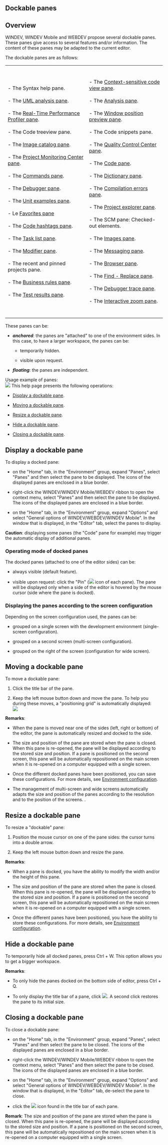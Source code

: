 


## Dockable panes
			



<a name="NOTE1"></a>
<a name="NOTE1_1"></a>


## Overview
<a name="overview_ELTTEXTE000379"></a>
WINDEV, WINDEV Mobile and WEBDEV propose several dockable panes. These panes give access to several features and/or information. The content of these panes may be adapted to the current editor.

The dockable panes are as follows:


|   |   |
| --- | --- |
| <br><br>- The Syntax help pane.<br><br>- The [UML analysis pane](../Editeurs/2027016.md).<br><br>- The [Real-Time Performance Profiler pane](../Editeurs/2027040.md).<br><br>- The Code treeview pane.<br><br>- The [Image catalog pane](../Editeurs/2027019.md).<br><br>- The [Project Monitoring Center pane](../Editeurs/2027017.md).<br><br>- The [Commands pane](../Editeurs/2027010.md).<br><br>- The [Debugger pane](../Editeurs/2027030.md).<br><br>- The [Unit examples pane](../Editeurs/2027034.md).<br><br>- Le [Favorites pane](../Editeurs/2027027.md)<br><br>- The [Code hashtags pane](../Editeurs/2027039.md).<br><br>- The [Task list pane](../Editeurs/2027015.md).<br><br>- The [Modifier pane](../Editeurs/2027006.md).<br><br>- The recent and pinned projects pane.<br><br>- The [Business rules pane](../Editeurs/2027024.md).<br><br>- The [Test results pane](../Editeurs/2027037.md).<br><br><br> | <br><br>- The [Context-sensitive code view pane](../Editeurs/2027033.md).<br><br>- The [Analysis pane](../Editeurs/2027012.md).<br><br>- The [Window position preview pane](../Editeurs/2027002.md).<br><br>- The Code snippets pane. <br><br>- The [Quality Control Center pane](../Editeurs/2027018.md).<br><br>- The [Code pane](../Editeurs/2027009.md).<br><br>- The [Dictionary pane](../Editeurs/2027014.md).<br><br>- The [Compilation errors pane](../Editeurs/2027031.md).<br><br>- The [Project explorer pane](../Editeurs/2027029.md).<br><br>- The SCM pane: Checked-out elements. <br><br>- The [Images pane](../Editeurs/2027036.md).<br><br>- The [Messaging pane](../Editeurs/2027021.md).<br><br>- The [Browser pane](../Editeurs/2027005.md).<br><br>- The [Find - Replace pane](../Editeurs/2027013.md).<br><br>- The [Debugger trace pane](../Editeurs/2027028.md).<br><br>- The [Interactive zoom pane](../Editeurs/2027020.md).<br><br><br> |

These panes can be:

- ***anchored***: the panes are "attached" to one of the environment sides.
	In this case, to have a larger workspace, the panes can be:

	- temporarily hidden.

	- visible upon request.




- ***floating***: the panes are independent.




Usage example of panes: <br>![](https://doc.pcsoft.fr/en-US/images/image.awp?langid=3&name=FenAncrable.gif)
This help page presents the following operations:

- [Display a dockable pane](#NOTE2_1).

- [Moving a dockable pane](#NOTE3_1).

- [Resize a dockable pane](#NOTE4_1).

- [Hide a dockable pane](#NOTE5_1).

- [Closing a dockable pane](#NOTE6_1).




<a name="NOTE2"></a>
<a name="NOTE2_1"></a>


## Display a dockable pane
<a name="display_dockable_pane_ELTTEXTE000403"></a>
To display a docked pane: 

- on the "Home" tab, in the "Environment" group, expand "Panes", select "Panes" and then select the pane to be displayed. The icons of the displayed panes are enclosed in a blue border.

- right-click the WINDEV/WINDEV Mobile/WEBDEV ribbon to open the context menu, select "Panes" and then select the pane to be displayed. The icons of the displayed panes are enclosed in a blue border.

- on the "Home" tab, in the "Environment" group, expand "Options" and select "General options of WINDEV/WEBDEV/WINDEV Mobile". In the window that is displayed, in the "Editor" tab, select the panes to display.


**Caution**: displaying some panes (the "Code" pane for example) may trigger the automatic display of additional panes.
<a name="NOTE2_2"></a>


### Operating mode of docked panes
<a name="operating_mode_docked_panes_ELTPARAGRAPHE000220"></a>

The docked panes (attached to one of the editor sides) can be:

- always visible (default feature).

- visible upon request: click the "Pin" (![](https://doc.pcsoft.fr/en-US/images/image.awp?langid=3&name=ico_cadenas.gif) icon of each pane). The pane will be displayed only when a side of the editor is hovered by the mouse cursor (side where the pane is docked).



<a name="NOTE2_3"></a>


### Displaying the panes according to the screen configuration
<a name="displaying_the_panes_according_the_screen_configuration_ELTPARAGRAPHE000232"></a>

Depending on the screen configuration used, the panes can be:

- grouped on a single screen with the development environment (single-screen configuration).

- grouped on a second screen (multi-screen configuration).

- grouped on the right of the screen (configuration for wide screen).




<a name="NOTE3"></a>
<a name="NOTE3_1"></a>


## Moving a dockable pane
<a name="moving_dockable_pane_ELTTEXTE000439"></a>
To move a dockable pane:

1. Click the title bar of the pane.

2. Keep the left mouse button down and move the pane. To help you during these moves, a "positioning grid" is automatically displayed: <br>![](https://doc.pcsoft.fr/en-US/images/image.awp?langid=3&name=PalettePosition.GIF)





**Remarks**: 

- When the pane is moved near one of the sides (left, right or bottom) of the editor, the pane is automatically resized and docked to the side.

- The size and position of the pane are stored when the pane is closed. When this pane is re-opened, the pane will be displayed according to the stored size and position. If a pane is positioned on the second screen, this pane will be automatically repositioned on the main screen when it is re-opened on a computer equipped with a single screen.

- Once the different docked panes have been positioned, you can save these configurations. For more details, see [Environment configuration](../Editeurs/9000065.md).

- The management of multi-screen and wide screens automatically adapts the size and position of the panes according to the resolution and to the position of the screens. .




<a name="NOTE4"></a>
<a name="NOTE4_1"></a>


## Resize a dockable pane
<a name="resize_dockable_pane_ELTTEXTE000463"></a>
To resize a "dockable" pane:

1. Position the mouse cursor on one of the pane sides: the cursor turns into a double arrow.

2. Keep the left mouse button down and resize the pane.




**Remarks**:

- When a pane is docked, you have the ability to modify the width and/or the height of this pane.

- The size and position of the pane are stored when the pane is closed. When this pane is re-opened, the pane will be displayed according to the stored size and position. If a pane is positioned on the second screen, this pane will be automatically repositioned on the main screen when it is re-opened on a computer equipped with a single screen.

- Once the different panes have been positioned, you have the ability to store these configurations. For more details, see [Environment configuration](../Editeurs/9000065.md).




<a name="NOTE5"></a>
<a name="NOTE5_1"></a>


## Hide a dockable pane
<a name="hide_dockable_pane_ELTTEXTE000487"></a>
To temporarily hide all docked panes, press Ctrl + W. This option allows you to get a bigger workspace.

**Remarks**: 

- To only hide the panes docked on the bottom side of editor, press Ctrl + Q.

- To only display the title bar of a pane, click ![](https://doc.pcsoft.fr/en-US/images/image.awp?langid=3&name=IconeReduitFenAncrable.gif). A second click restores the pane to its initial size.




<a name="NOTE6"></a>
<a name="NOTE6_1"></a>


## Closing a dockable pane
<a name="closing_dockable_pane_ELTTEXTE000511"></a>
To close a dockable pane:

- on the "Home" tab, in the "Environment" group, expand "Panes", select "Panes" and then select the pane to be closed. The icons of the displayed panes are enclosed in a blue border.

- right-click the WINDEV/WINDEV Mobile/WEBDEV ribbon to open the context menu, select "Panes" and then select the pane to be closed. The icons of the displayed panes are enclosed in a blue border.

- on the "Home" tab, in the "Environment" group, expand "Options" and select "General options of WINDEV/WEBDEV/WINDEV Mobile". In the window that is displayed, in the "Editor" tab, de-select the pane to close.

- click the ![](https://doc.pcsoft.fr/en-US/images/image.awp?langid=3&name=IconerFermerFenAncrable.gif) icon found in the title bar of each pane.




**Remark**: The size and position of the pane are stored when the pane is closed. When this pane is re-opened, the pane will be displayed according to the stored size and position. If a pane is positioned on the second screen, this pane will be automatically repositioned on the main screen when it is re-opened on a computer equipped with a single screen.


